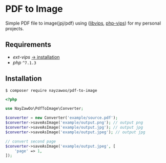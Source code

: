 # PDF to Image

Simple PDF file to image(jpj/pdf) using ([libvips](https://github.com/libvips/libvips), [php-vips](https://github.com/libvips/php-vips)) for my personal projects.

## Requirements

- *ext-vips* [-> installation](https://github.com/libvips/php-vips-ext#installing)
- *php*  `^7.1.3`

## Installation

```
$ composer require nayzawoo/pdf-to-image
```

```php
<?php

use NayZawOo\PdfToImage\Converter;

$converter = new Converter('example/source.pdf');
$converter->saveAsImage('example/output.png'); // output png
$converter->saveAsImage('example/output.jpg'); // output jpg
$converter->saveAsImage('example/output.jpeg'); // output jpg

// convert second page
$converter->saveAsImage('example/output.jpeg', [
    'page' => 1,
]);
```
